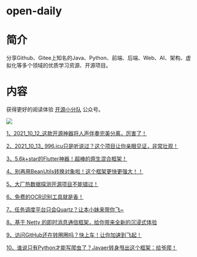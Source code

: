 # open-daily

# 简介
分享Github、Gitee上知名的Java、Python、前端、后端、Web、AI、架构、虚拟化等多个领域的优质学习资源、开源项目。

# 内容

获得更好的阅读体验 [开源小分队](https://github.com/ourceteams/open-daily/blob/main/we_logo.jpg) 公众号。

![](https://github.com/ourceteams/open-daily/blob/main/we_logo.jpg) 

[1、2021_10_12_这款开源神器将人声伴奏完美分离，厉害了！](https://github.com/ourceteams/open-daily/blob/main/contents/2021_10_12_%E8%BF%99%E6%AC%BE%E5%BC%80%E6%BA%90%E7%A5%9E%E5%99%A8%E5%B0%86%E4%BA%BA%E5%A3%B0%E4%BC%B4%E5%A5%8F%E5%AE%8C%E7%BE%8E%E5%88%86%E7%A6%BB%EF%BC%8C%E5%8E%89%E5%AE%B3%E4%BA%86%EF%BC%81.md)

[2、2021_10_13_ 996.icu只是听说过？这个项目让你亲眼见证，非常壮观！](https://github.com/ourceteams/open-daily/blob/main/contents/2021_10_13_%20996.icu%E5%8F%AA%E6%98%AF%E5%90%AC%E8%AF%B4%E8%BF%87%EF%BC%9F%E8%BF%99%E4%B8%AA%E9%A1%B9%E7%9B%AE%E8%AE%A9%E4%BD%A0%E4%BA%B2%E7%9C%BC%E8%A7%81%E8%AF%81%EF%BC%8C%E9%9D%9E%E5%B8%B8%E5%A3%AE%E8%A7%82%EF%BC%81.md)

[3、5.6k+star的Flutter神器！超棒的原生混合框架！](https://github.com/ourceteams/open-daily/blob/main/contents/2021_10_19_5.6k+star%E7%9A%84Flutter%E7%A5%9E%E5%99%A8%EF%BC%81%E8%B6%85%E6%A3%92%E7%9A%84%E5%8E%9F%E7%94%9F%E6%B7%B7%E5%90%88%E6%A1%86%E6%9E%B6%EF%BC%81.md)

[4、别再用BeanUtils转换对象啦！这个框架更快更强大！！](https://github.com/ourceteams/open-daily/blob/main/contents/2021_10_21_%E5%88%AB%E5%86%8D%E7%94%A8BeanUtils%E8%BD%AC%E6%8D%A2%E5%AF%B9%E8%B1%A1%E5%95%A6%EF%BC%81%E8%BF%99%E4%B8%AA%E6%A1%86%E6%9E%B6%E6%9B%B4%E5%BF%AB%E6%9B%B4%E5%BC%BA%E5%A4%A7%EF%BC%81%EF%BC%81.md)

[5、大厂热数据探测开源项目不能错过！](https://github.com/ourceteams/open-daily/blob/main/contents/2021_10_26_%E5%A4%A7%E5%8E%82%E7%83%AD%E6%95%B0%E6%8D%AE%E6%8E%A2%E6%B5%8B%E5%BC%80%E6%BA%90%E9%A1%B9%E7%9B%AE%E4%B8%8D%E8%83%BD%E9%94%99%E8%BF%87!.md)

[6、免费的OCR识别工具就是香！](https://github.com/ourceteams/open-daily/blob/main/contents/2021-10-28-%E5%85%8D%E8%B4%B9%E7%9A%84OCR%E8%AF%86%E5%88%AB%E5%B7%A5%E5%85%B7%E5%B0%B1%E6%98%AF%E9%A6%99.md)

[7、任务调度平台只会Quartz？让本小妹来带你飞~](https://github.com/ourceteams/open-daily/blob/main/contents/2021_11_02_%E4%BB%BB%E5%8A%A1%E8%B0%83%E5%BA%A6%E5%B9%B3%E5%8F%B0%E5%8F%AA%E4%BC%9AQuartz%EF%BC%9F%E8%AE%A9%E6%9C%AC%E5%B0%8F%E5%A6%B9%E6%9D%A5%E5%B8%A6%E4%BD%A0%E9%A3%9E%7E.md)

[8、基于 Netty 的即时消息通信框架，给你带来全新的沉浸式体验](https://github.com/ourceteams/open-daily/blob/main/contents/2021_11_04_%E5%9F%BA%E4%BA%8E%20Netty%20%E7%9A%84%E5%8D%B3%E6%97%B6%E6%B6%88%E6%81%AF%E9%80%9A%E4%BF%A1%E6%A1%86%E6%9E%B6%EF%BC%8C%E7%BB%99%E4%BD%A0%E5%B8%A6%E6%9D%A5%E5%85%A8%E6%96%B0%E7%9A%84%E6%B2%89%E6%B5%B8%E5%BC%8F%E4%BD%93%E9%AA%8C.md)

[9、访问GitHub还在转圈圈吗？快上车！让你加速到飞起！](https://github.com/ourceteams/open-daily/blob/main/contents/2021_11_09_访问GitHub还在转圈圈吗？快上车！让你加速到飞起！.md)

[10、谁说只有Python才能写爬虫了？Javaer转身甩出这个框架：给爷爬！](https://github.com/ourceteams/open-daily/blob/main/contents/2021_11_11_谁说只有Python才能写爬虫了？Javaer转身甩出这个框架：给爷爬！.md)
